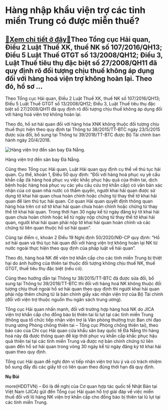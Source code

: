 Hàng nhập khẩu viện trợ các tỉnh miền Trung có được miễn thuế?
==============================================================

[:gift:Xem chi tiết ở đây:gift:](https://hddtvn.com/hang-nhap-khau-vien-tro-cac-tinh-mien-trung-co-duoc-mien-thue/)Theo Tổng cục Hải quan, Điều 2 Luật Thuế XK, thuế NK số 107/2016/QH13; Điều 5 Luật Thuế GTGT số 13/2008/QH12; Điều 3, Luật Thuế tiêu thụ đặc biệt số 27/2008/QH11 đã quy định rõ đối tượng chịu thuế không áp dụng đối với hàng hoá viện trợ không hoàn lại. Theo đó, hồ sơ …
-----------------------------------------------------------------------------------------------------------------------------------------------------------------------------------------------------------------------------------------------------------------------------


Theo Tổng cục Hải quan, Điều 2 Luật Thuế XK, thuế NK số 107/2016/QH13; Điều 5 Luật Thuế GTGT số 13/2008/QH12; Điều 3, Luật Thuế tiêu thụ đặc biệt số 27/2008/QH11 đã quy định rõ đối tượng chịu thuế không áp dụng đối với hàng hoá viện trợ không hoàn lại.


Theo đó, hồ sơ hải quan đối với hàng hóa XNK không thuộc đối tượng chịu thuế thực hiện theo quy định tại Thông tư 38/2015/TT-BTC ngày 23/5/2015 được sửa đổi, bổ sung tại Thông tư 39/2018/TT-BTC được Bộ Tài chính ban hành ngày 20/4/2018.





![Hàng viện trợ đến sân bay Đà Nẵng.](https://hddtvn.com/wp-content/uploads/2021/01/5006_Photo_3.jpg "Hàng viện trợ đến sân bay Đà Nẵng.")


Hàng viện trợ đến sân bay Đà Nẵng.



Cũng theo Tổng cục Hải quan, Luật Hải quan quy định cụ thể về thủ tục hải quan. Cụ thể, khoản 1, Điều 50 quy định: “Đối với hàng hoá phục vụ yê cầu khẩn cấp (là hàng hoá phục vụ việc khắc phục hậu quả của thiên tai, dịch bệnh hoặc hàng hoá phục vụ các yêu cầu cứu trợ khẩn cấp) có văn bản xác nhận của cơ quan nhà nước có thẩm quyền, người khai hải quan được sử dụng tờ khai hải quan chua hoàn chỉnh hoặc chứng từ thay thế tờ khai hải quan để làm thủ tục hải quan. Cơ quan Hải quan quyết định thông quan hàng hóa trên cơ sở tờ khai hải quan chưa hoàn chỉnh hoặc chứng từ thay thế tờ khai hải quan. Trong thời hạn 30 ngày kể từ ngày đăng ký tờ khai hải quan chưa hoàn chỉnh hoặc kể từ ngày nộp chứng từ thay thế tờ khai hải quan, người khai hải quan phải nộp tờ khai hải quan hoàn chỉnh và các chứng từ liên quan thuộc hồ sơ hải quan”.


Cũng tại điểm c, khoản 2 Điều 19 Nghị định 50/2020/NĐ-CP quy định: “Hồ sơ hải quan và thủ tục hải quan đối với hàng viện trợ không hoàn lại NK từ nước ngoài thực hiện theo quy định của pháp luật về hải quan”.


Theo đó, hàng hoá NK để viện trợ khẩn cấp cho các tỉnh miền Trung bị thiệt hại do ảnh hưởng của thiên tai thuộc đối tượng không chịu thuế NK, thuế GTGT, thuế tiêu thụ đặc biệt (nếu có).


Cũng theo hướng dẫn tại Thông tư 38/2015/TT-BTC đã được sửa đổi, bổ sung tại Thông tư 39/2018/TT-BTC thì đối với hàng hoá NK không thuộc đối tượng chịu thuế ngoài hồ sơ hải quan theo quy định thì người khai hải quan phải nộp thêm chứng từ là bản chính giấy xác nhận viện trợ của Bộ Tài chính (đối với viện trợ thuộc nguồn thu ngân sách trung ương).


Tổng cục Hải quan nhấn mạnh, đối với trường hợp hàng hoá NK do JICA viện trợ khẩn cấp cho đồng bào bị thiên tai lũ lụt tại các tỉnh miền Trung (thông qua tổ chức tiếp nhận viện trợ là Văn phòng thường trực Ban chỉ đạo trung ương Phòng chống thiên tai – Tổng cục Phòng chống thiên tai), theo báo cáo của Chi cục Hải quan cửa khẩu sân bay quốc tế Đà Nẵng thì hàng hoá này đã được thông quan để kịp thời phục vụ khẩn cấp khắc phục hậu quả thiên tai tại các tỉnh miền Trung và được nợ bản chính chứng từ liên quan đến hồ sơ hải quan trong vòng 30 ngày kể từ ngày đăng ký tờ khai hải quan theo quy định.


Tổng cục Hải quan đề nghị đơn vị tiếp nhận viện trợ lưu ý và có trách nhiệm bổ sung đầy đủ các giấy tờ có liên quan theo đúng thời hạn đã quy định.




**Nụ Bùi**



more(HDDTVN) – Đó là đề nghị của Cơ quan hợp tác quốc tế Nhật Bản tại Việt Nam (JICA) gửi đến Tổng cục Hải quan hỗ trợ giải đáp về việc miễn thuế đối với lô hàng NK viện trợ khẩn cấp cho đồng bào bị thiên tai lũ lụt tại các tỉnh miền Trung.

